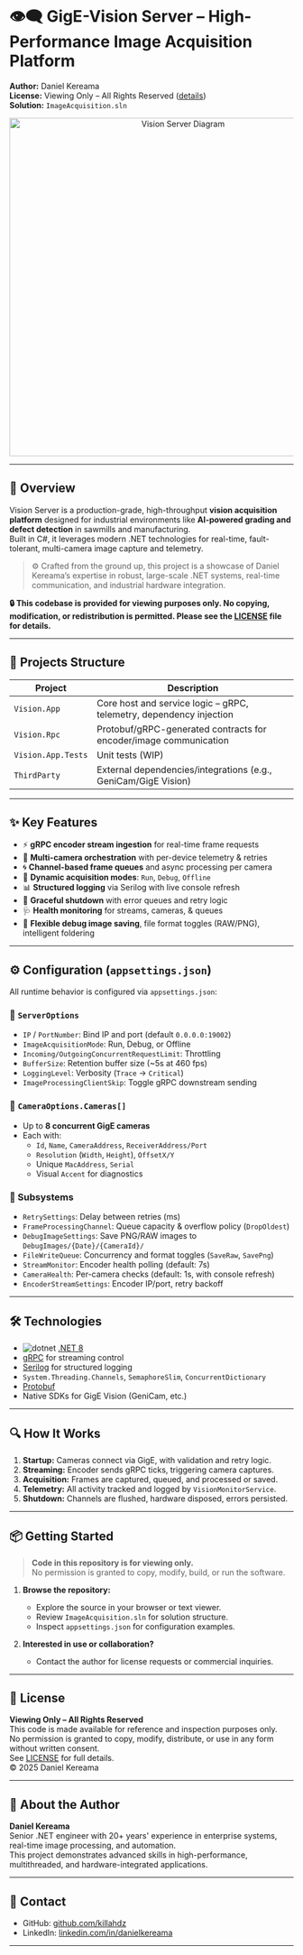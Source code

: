 # 👁️‍🗨️ GigE-Vision Server – High-Performance Image Acquisition Platform

**Author:** Daniel Kereama  
**License:** Viewing Only – All Rights Reserved ([details](./LICENSE))  
**Solution:** `ImageAcquisition.sln`

<p align="center">
  <img src="https://github.com/user-attachments/assets/be691e2e-9c0e-4421-8a84-f512182728d4" alt="Vision Server Diagram" width="600"/>
</p>

---

## 🚀 Overview

Vision Server is a production-grade, high-throughput **vision acquisition platform** designed for industrial environments like **AI-powered grading and defect detection** in sawmills and manufacturing.  
Built in C#, it leverages modern .NET technologies for real-time, fault-tolerant, multi-camera image capture and telemetry.

> ⚙️ Crafted from the ground up, this project is a showcase of Daniel Kereama’s expertise in robust, large-scale .NET systems, real-time communication, and industrial hardware integration.

**🔒 This codebase is provided for viewing purposes only. No copying, modification, or redistribution is permitted. Please see the [LICENSE](./LICENSE) file for details.**

---

## 📁 Projects Structure

| Project              | Description                                                                 |
|----------------------|-----------------------------------------------------------------------------|
| `Vision.App`         | Core host and service logic – gRPC, telemetry, dependency injection         |
| `Vision.Rpc`         | Protobuf/gRPC-generated contracts for encoder/image communication           |
| `Vision.App.Tests`   | Unit tests (WIP)                                                            |
| `ThirdParty`         | External dependencies/integrations (e.g., GeniCam/GigE Vision)              |

---

## ✨ Key Features

- ⚡ **gRPC encoder stream ingestion** for real-time frame requests
- 🎥 **Multi-camera orchestration** with per-device telemetry & retries
- 🌀 **Channel-based frame queues** and async processing per camera
- 🔄 **Dynamic acquisition modes**: `Run`, `Debug`, `Offline`
- 📊 **Structured logging** via Serilog with live console refresh
- 🛑 **Graceful shutdown** with error queues and retry logic
- 🩺 **Health monitoring** for streams, cameras, & queues
- 💾 **Flexible debug image saving**, file format toggles (RAW/PNG), intelligent foldering

---

## ⚙️ Configuration (`appsettings.json`)

All runtime behavior is configured via `appsettings.json`:

### 🔌 `ServerOptions`
- `IP` / `PortNumber`: Bind IP and port (default `0.0.0.0:19002`)
- `ImageAcquisitionMode`: Run, Debug, or Offline
- `Incoming/OutgoingConcurrentRequestLimit`: Throttling
- `BufferSize`: Retention buffer size (~5s at 460 fps)
- `LoggingLevel`: Verbosity (`Trace` → `Critical`)
- `ImageProcessingClientSkip`: Toggle gRPC downstream sending

### 📸 `CameraOptions.Cameras[]`
- Up to **8 concurrent GigE cameras**
- Each with:
  - `Id`, `Name`, `CameraAddress`, `ReceiverAddress/Port`
  - `Resolution` (`Width`, `Height`), `OffsetX/Y`
  - Unique `MacAddress`, `Serial`
  - Visual `Accent` for diagnostics

### 🧠 Subsystems
- `RetrySettings`: Delay between retries (ms)
- `FrameProcessingChannel`: Queue capacity & overflow policy (`DropOldest`)
- `DebugImageSettings`: Save PNG/RAW images to `DebugImages/{Date}/{CameraId}/`
- `FileWriteQueue`: Concurrency and format toggles (`SaveRaw`, `SavePng`)
- `StreamMonitor`: Encoder health polling (default: 7s)
- `CameraHealth`: Per-camera checks (default: 1s, with console refresh)
- `EncoderStreamSettings`: Encoder IP/port, retry backoff

---

## 🛠️ Technologies

- ![dotnet](https://img.shields.io/badge/.NET-8.0-blue?logo=dotnet) [.NET 8](https://dotnet.microsoft.com/en-us/download)
- [gRPC](https://grpc.io/) for streaming control
- [Serilog](https://serilog.net/) for structured logging
- `System.Threading.Channels`, `SemaphoreSlim`, `ConcurrentDictionary`
- [Protobuf](https://developers.google.com/protocol-buffers)
- Native SDKs for GigE Vision (GeniCam, etc.)

---

## 🔍 How It Works

1. **Startup:** Cameras connect via GigE, with validation and retry logic.
2. **Streaming:** Encoder sends gRPC ticks, triggering camera captures.
3. **Acquisition:** Frames are captured, queued, and processed or saved.
4. **Telemetry:** All activity tracked and logged by `VisionMonitorService`.
5. **Shutdown:** Channels are flushed, hardware disposed, errors persisted.

---

## 📦 Getting Started

> **Code in this repository is for viewing only.**  
> No permission is granted to copy, modify, build, or run the software.

1. **Browse the repository:**  
   - Explore the source in your browser or text viewer.
   - Review `ImageAcquisition.sln` for solution structure.
   - Inspect `appsettings.json` for configuration examples.

2. **Interested in use or collaboration?**  
   - Contact the author for license requests or commercial inquiries.

---

## 📄 License

**Viewing Only – All Rights Reserved**  
This code is made available for reference and inspection purposes only.  
No permission is granted to copy, modify, distribute, or use in any form without written consent.  
See [LICENSE](./LICENSE) for full details.  
© 2025 Daniel Kereama

---

## 👤 About the Author

**Daniel Kereama**  
Senior .NET engineer with 20+ years' experience in enterprise systems, real-time image processing, and automation.  
This project demonstrates advanced skills in high-performance, multithreaded, and hardware-integrated applications.

---

## 📨 Contact

- GitHub: [github.com/killahdz](https://github.com/killahdz)
- LinkedIn: [linkedin.com/in/danielkereama](https://linkedin.com/in/danielkereama)

---
